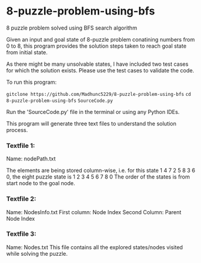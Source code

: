 # 8-puzzle-problem-using-bfs
8 puzzle problem solved using BFS search algorithm

Given an input and goal state of 8-puzzle problem conatining numbers from 0 to 8, this program provides the solution steps taken to reach goal state from initial state.

As there might be many unsolvable states, I have included two test cases for which the solution exists. Please use the test cases to validate the code.

To run this program:

`gitclone https://github.com/Madhunc5229/8-puzzle-problem-using-bfs`
``cd 8-puzzle-problem-using-bfs``
``SourceCode.py``

Run the 'SourceCode.py' file in the terminal or using any Python IDEs.

This program will generate three text files to understand the solution process.

### Textfile 1:​
Name: nodePath.txt​

The elements are being stored column-wise, i.e. for this state 1 4 7 2 5 8 3 6 0, the eight puzzle state is​
1 2 3​
4 5 6​
7 8 0​
The order of the states is from start node to the goal node.

### Textfile 2:​
Name: NodesInfo.txt​
First column: Node Index​
Second Column: Parent Node Index

### Textfile 3:​
Name: Nodes.txt​
This file contains all the explored states/nodes visited while solving the puzzle.
